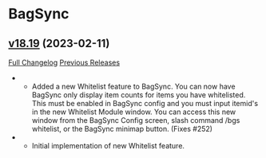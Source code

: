 # BagSync

## [v18.19](https://github.com/Xruptor/BagSync/tree/v18.19) (2023-02-11)
[Full Changelog](https://github.com/Xruptor/BagSync/compare/v18.18...v18.19) [Previous Releases](https://github.com/Xruptor/BagSync/releases)

-   
    * Added a new Whitelist feature to BagSync.  You can now have BagSync only display item counts for items you have whitelisted.  This must be enabled in BagSync config and you must input itemid's in the new Whitelist Module window.  You can access this new window from the BagSync Config screen, slash command /bgs whitelist, or the BagSync minimap button.  (Fixes #252)  
-   
    * Initial implementation of new Whitelist feature.  